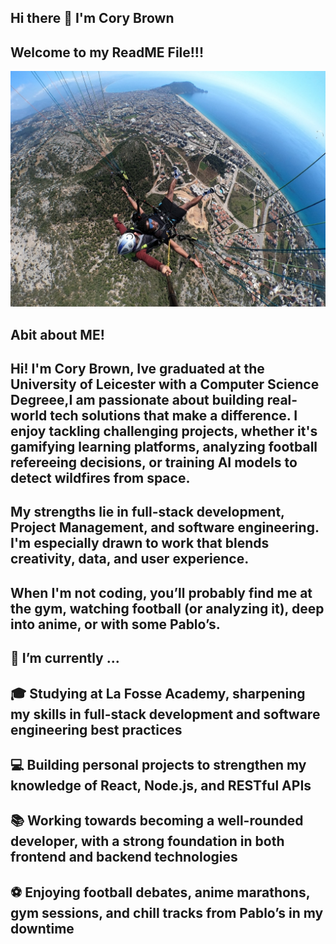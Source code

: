 ## Hi there 👋 I'm Cory Brown 

## Welcome to my ReadME File!!!

<!--
**cb671/cb671** is a ✨ _special_ ✨ repository because its `README.md` (this file) appears on your GitHub profile.

Here are some ideas to get you started:

- 🔭 I’m currently working on ...
- 🌱 I’m currently learning ...
- 👯 I’m looking to collaborate on ...
- 🤔 I’m looking for help with ...
- 💬 Ask me about ...
- 📫 How to reach me: ...
- 😄 Pronouns: ...
- ⚡ Fun fact: ...
-->

![Photo of Cory Brown](IMG_9345.jpeg)


## Abit about ME!

## Hi! I'm Cory Brown, Ive graduated at the University of Leicester with a Computer Science Degreee,I am passionate about building real-world tech solutions that make a difference. I enjoy tackling challenging projects, whether it's gamifying learning platforms, analyzing football refereeing decisions, or training AI models to detect wildfires from space.

## My strengths lie in full-stack development, Project Management, and software engineering. I'm especially drawn to work that blends creativity, data, and user experience.

## When I'm not coding, you’ll probably find me at the gym, watching football (or analyzing it), deep into anime, or with some Pablo’s.

## 🔭 I’m currently ...

## 🎓 Studying at La Fosse Academy, sharpening my skills in full-stack development and software engineering best practices

## 💻 Building personal projects to strengthen my knowledge of React, Node.js, and RESTful APIs

## 📚 Working towards becoming a well-rounded developer, with a strong foundation in both frontend and backend technologies

## ⚽ Enjoying football debates, anime marathons, gym sessions, and chill tracks from Pablo’s in my downtime

